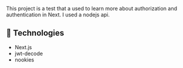 This project is a test that a used to learn more about authorization and authentication in Next. I used a nodejs api.

## 🔧 Technologies
- Next.js
- jwt-decode
- nookies

